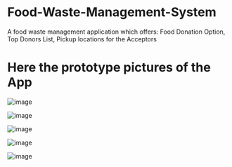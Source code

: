 # Food-Waste-Management-System

A food waste management application which offers: 
  Food Donation Option, Top Donors List, Pickup locations for the Acceptors
  
# Here the prototype pictures of the App

![image](https://github.com/AksharNC/EcoEats/assets/111138278/bd7e247f-d78c-403a-a7d1-f4f9173cab18) 

![image](https://github.com/AksharNC/EcoEats/assets/111138278/90b0ae93-b926-4386-834f-4b9811d0e2f0)

![image](https://github.com/AksharNC/EcoEats/assets/111138278/25423c6f-c579-4653-b0c6-a108f50cc19e)

![image](https://github.com/AksharNC/EcoEats/assets/111138278/caf40fba-cd0f-4b93-a6b1-12da3523ec4b)

![image](https://github.com/AksharNC/EcoEats/assets/111138278/c06c277a-ba1b-4db0-8856-2f2ea3710007)
